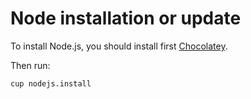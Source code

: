 # Node installation or update

To install Node.js, you should install first [Chocolatey](../chocolatey/chocolatey.md).

Then run:

`cup nodejs.install`